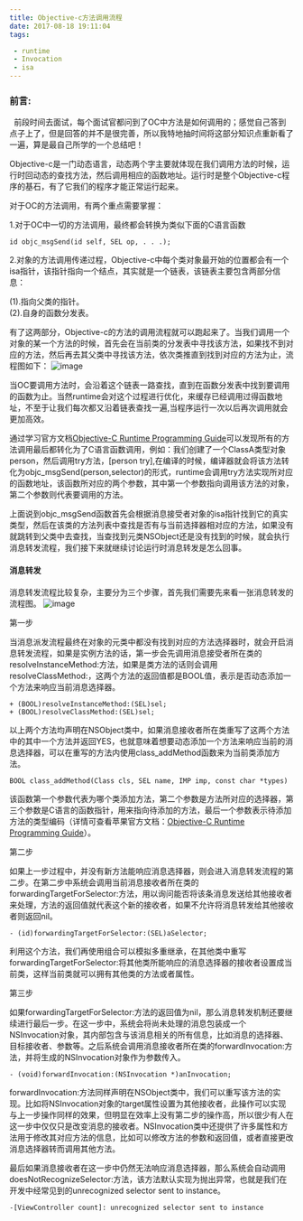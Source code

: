 ```yaml
---
title: Objective-c方法调用流程
date: 2017-08-18 19:11:04
tags:

 - runtime
 - Invocation
 - isa
---
```


### 前言:

&nbsp;&nbsp;前段时间去面试，每个面试官都问到了OC中方法是如何调用的；感觉自己答到点子上了，但是回答的并不是很完善，所以我特地抽时间将这部分知识点重新看了一遍，算是最自己所学的一个总结吧！

Objective-c是一门动态语言，动态两个字主要就体现在我们调用方法的时候，运行时回动态的查找方法，然后调用相应的函数地址。运行时是整个Objective-c程序的基石，有了它我们的程序才能正常运行起来。

对于OC的方法调用，有两个重点需要掌握：
<!-- more -->
1.对于OC中一切的方法调用，最终都会转换为类似下面的C语言函数

    id objc_msgSend(id self, SEL op, . . .);
2.对象的方法调用传递过程，Objective-c中每个类对象最开始的位置都会有一个isa指针，该指针指向一个结点，其实就是一个链表，该链表主要包含两部分信息：

(1).指向父类的指针。<br>
(2).自身的函数分发表。

有了这两部分，Objective-c的方法的调用流程就可以跑起来了。当我们调用一个对象的某一个方法的时候，首先会在当前类的分发表中寻找该方法，如果找不到对应的方法，然后再去其父类中寻找该方法，依次类推直到找到对应的方法为止，流程图如下：
![image](http://upload-images.jianshu.io/upload_images/1863813-81e5fa1831aa8f71.png?imageMogr2/auto-orient/strip%7CimageView2/2/w/1240)

当OC要调用方法时，会沿着这个链表一路查找，直到在函数分发表中找到要调用的函数为止。当然runtime会对这个过程进行优化，来缓存已经调用过得函数地址，不至于让我们每次都又沿着链表查找一遍,当程序运行一次以后再次调用就会更加高效。

通过学习官方文档[Objective-C Runtime Programming Guide](https://developer.apple.com/library/content/documentation/Cocoa/Conceptual/ObjCRuntimeGuide/Articles/ocrtHowMessagingWorks.html#//apple_ref/doc/uid/TP40008048-CH104-SW1)可以发现所有的方法调用最后都转化为了C语言函数调用，例如：我们创建了一个ClassA类型对象person，然后调用try方法，[person try],在编译的时候，编译器就会将该方法转化为objc_msgSend(person,selector)的形式，runtime会调用try方法实现所对应的函数地址，该函数所对应的两个参数，其中第一个参数指向调用该方法的对象，第二个参数则代表要调用的方法。


上面说到objc_msgSend函数首先会根据消息接受者对象的isa指针找到它的真实类型，然后在该类的方法列表中查找是否有与当前选择器相对应的方法，如果没有就跳转到父类中去查找，当查找到元类NSObject还是没有找到的时候，就会执行消息转发流程，我们接下来就继续讨论运行时消息转发是怎么回事。


#### 消息转发

消息转发流程比较复杂，主要分为三个步骤，首先我们需要先来看一张消息转发的流程图。
![image](http://upload-images.jianshu.io/upload_images/1863813-aeed8ae17e94e6de.png?imageMogr2/auto-orient/strip%7CimageView2/2/w/1240)

第一步

当消息派发流程最终在对象的元类中都没有找到对应的方法选择器时，就会开启消息转发流程，如果是实例方法的话，第一步会先调用消息接受者所在类的resolveInstanceMethod:方法，如果是类方法的话则会调用resolveClassMethod:，这两个方法的返回值都是BOOL值，表示是否动态添加一个方法来响应当前消息选择器。

    + (BOOL)resolveInstanceMethod:(SEL)sel;
    + (BOOL)resolveClassMethod:(SEL)sel;
    
以上两个方法均声明在NSObject类中，如果消息接收者所在类重写了这两个方法中的其中一个方法并返回YES，也就意味着想要动态添加一个方法来响应当前的消息选择器，可以在重写的方法内使用class_addMethod函数来为当前类添加方法。

    BOOL class_addMethod(Class cls, SEL name, IMP imp, const char *types)
该函数第一个参数代表为哪个类添加方法，第二个参数是方法所对应的选择器，第三个参数是C语言的函数指针，用来指向待添加的方法，最后一个参数表示待添加方法的类型编码（详情可查看苹果官方文档：[Objective-C Runtime Programming Guide](https://developer.apple.com/library/content/documentation/Cocoa/Conceptual/ObjCRuntimeGuide/Articles/ocrtTypeEncodings.html#//apple_ref/doc/uid/TP40008048-CH100-SW1)）。

第二步

如果上一步过程中，并没有新方法能响应消息选择器，则会进入消息转发流程的第二步。在第二步中系统会调用当前消息接收者所在类的forwardingTargetForSelector:方法，用以询问能否将该条消息发送给其他接收者来处理，方法的返回值就代表这个新的接收者，如果不允许将消息转发给其他接收者则返回nil。

    - (id)forwardingTargetForSelector:(SEL)aSelector;
利用这个方法，我们再使用组合可以模拟多重继承，在其他类中重写forwardingTargetForSelector:将其他类所能响应的消息选择器的接收者设置成当前类，这样当前类就可以拥有其他类的方法或者属性。

第三步

如果forwardingTargetForSelector:方法的返回值为nil，那么消息转发机制还要继续进行最后一步。在这一步中，系统会将尚未处理的消息包装成一个NSInvocation对象，其内部包含与该消息相关的所有信息，比如消息的选择器、目标接收者、参数等。之后系统会调用消息接收者所在类的forwardInvocation:方法，并将生成的NSInvocation对象作为参数传入。

    - (void)forwardInvocation:(NSInvocation *)anInvocation;
forwardInvocation:方法同样声明在NSObject类中，我们可以重写该方法的实现。比如将NSInvocation对象的target属性设置为其他接收者，此操作可以实现与上一步操作同样的效果，但明显在效率上没有第二步的操作高，所以很少有人在这一步中仅仅只是改变消息的接收者。NSInvocation类中还提供了许多属性和方法用于修改其对应方法的信息，比如可以修改方法的参数和返回值，或者直接更改消息选择器转而调用其他方法。

最后如果消息接收者在这一步中仍然无法响应消息选择器，那么系统会自动调用doesNotRecognizeSelector:方法，该方法默认实现为抛出异常，也就是我们在开发中经常见到的unrecognized selector sent to instance。

    -[ViewController count]: unrecognized selector sent to instance